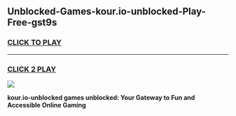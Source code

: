 
## Unblocked-Games-kour.io-unblocked-Play-Free-gst9s
<h3>
<a href="https://premium76.site?title=kour.io-unblocked&ref=23A">CLICK TO PLAY</a></h3>
<hr>

<h3>
<a href="https://premium76.site?title=kour.io-unblocked&ref=23A">CLICK 2 PLAY</a>
  
</h3>

<a href="https://premium76.site?title=kour.io-unblocked&ref=23A"><img src="https://clearcache.store/games.png"></a>


**kour.io-unblocked games unblocked: Your Gateway to Fun and Accessible Online Gaming**
